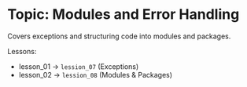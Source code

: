 # Topic: Modules and Error Handling

Covers exceptions and structuring code into modules and packages.

Lessons:
- lesson_01 → `lession_07` (Exceptions)
- lesson_02 → `lession_08` (Modules & Packages)

